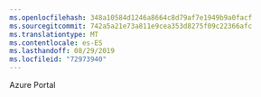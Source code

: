 ```yaml
---
ms.openlocfilehash: 348a10584d1246a8664c8d79af7e1949b9a0facf
ms.sourcegitcommit: 742a5a21e73a811e9cea353d8275f09c22366afc
ms.translationtype: MT
ms.contentlocale: es-ES
ms.lasthandoff: 08/29/2019
ms.locfileid: "72973940"
---
```

Azure Portal
